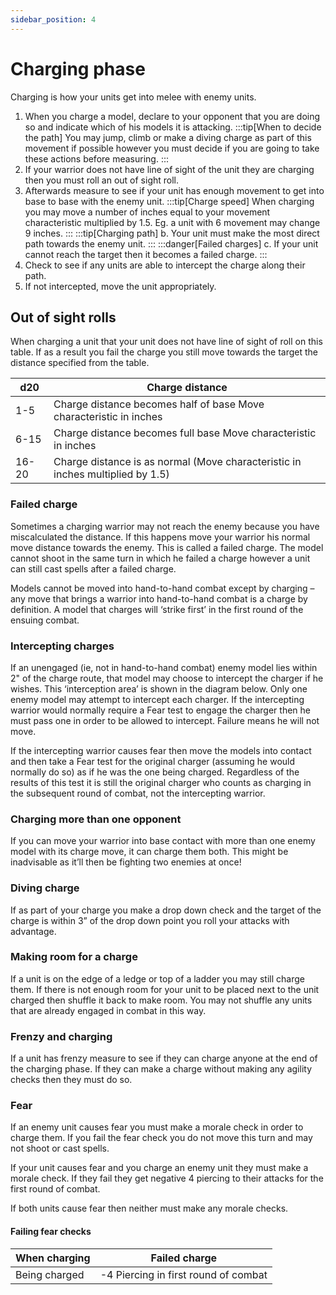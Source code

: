 ```yaml
---
sidebar_position: 4
---
```

# Charging phase
Charging is how your units get into melee with enemy units.
1. When you charge a model, declare to your opponent that you are doing so and indicate which of his models it is attacking.
  :::tip[When to decide the path]
  You may jump, climb or make a diving charge as part of this movement if possible however you must decide if you are going to take these actions before measuring.
  :::
2. If your warrior does not have line of sight of the unit they are charging then you must roll an out of sight roll.
3. Afterwards measure to see if your unit has enough movement to get into base to base with the enemy unit.
  :::tip[Charge speed]
  When charging you may move a number of inches equal to your movement characteristic multiplied by 1.5. Eg. a unit with 6 movement may change 9 inches.
  :::
  :::tip[Charging path]
  b. Your unit must make the most direct path towards the enemy unit.
  :::
  :::danger[Failed charges]
  c. If your unit cannot reach the target then it becomes a failed charge.
  :::
4. Check to see if any units are able to intercept the charge along their path.
5. If not intercepted, move the unit appropriately.

## Out of sight rolls

When charging a unit that your unit does not have line of sight of roll on this table. If as a result you fail the charge you still move towards the target the distance specified from the table.

| d20   | Charge distance                                                                |
| ----- | ------------------------------------------------------------------------------ |
| 1-5   | Charge distance becomes half of base Move characteristic in inches             |
| 6-15  | Charge distance becomes full base Move characteristic in inches                |
| 16-20 | Charge distance is as normal (Move characteristic in inches multiplied by 1.5) |

### Failed charge

Sometimes a charging warrior may not reach the enemy because you have miscalculated the distance. If this happens move your warrior his normal move distance towards the enemy. This is called a failed charge. The model cannot shoot in the same turn in which he failed a charge however a unit can still cast spells after a failed charge.

Models cannot be moved into hand-to-hand combat except by charging – any move that brings a warrior into hand-to-hand combat is a charge by definition. A model that charges will ‘strike first’ in the first round of the ensuing combat.

### Intercepting charges
If an unengaged (ie, not in hand-to-hand combat) enemy model lies within 2" of the charge route, that model may choose to intercept the charger if he wishes. This ‘interception area’ is shown in the diagram below. Only one enemy model may attempt to intercept each charger. If the intercepting warrior would normally require a Fear test to engage the charger then he must pass one in order to be allowed to intercept. Failure means he will not move.

If the intercepting warrior causes fear then move the models into contact and then take a Fear test for the original charger (assuming he would normally do so) as if he was the one being charged. Regardless of the results of this test it is still the original charger who counts as charging in the subsequent round of combat, not the intercepting warrior.

### Charging more than one opponent
If you can move your warrior into base contact with more than one enemy model with its charge move, it can charge them both. This might be inadvisable as it’ll then be fighting two enemies at once!

### Diving charge
If as part of your charge you make a drop down check and the target of the charge is within 3” of the drop down point you roll your attacks with advantage.

### Making room for a charge
If a unit is on the edge of a ledge or top of a ladder you may still charge them. If there is not enough room for your unit to be placed next to the unit charged then shuffle it back to make room. You may not shuffle any units that are already engaged in combat in this way.

### Frenzy and charging
If a unit has frenzy measure to see if they can charge anyone at the end of the charging phase. If they can make a charge without making any agility checks then they must do so.

### Fear
If an enemy unit causes fear you must make a morale check in order to charge them. If you fail the fear check you do not move this turn and may not shoot or cast spells.

If your unit causes fear and you charge an enemy unit they must make a morale check. If they fail they get negative 4 piercing to their attacks for the first round of combat.

If both units cause fear then neither must make any morale checks.

#### Failing fear checks
| When charging | Failed charge                        |
| ------------- | ------------------------------------ |
| Being charged | -4 Piercing in first round of combat |

